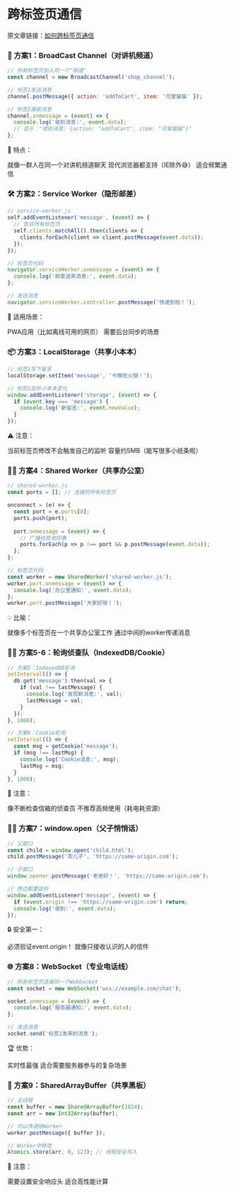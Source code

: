 # 跨标签页通信

原文章链接：[如何跨标签页通信](https://juejin.cn/post/7490769323969167394)

### 🎨 方案1：BroadCast Channel（对讲机频道）
```js
// 所有标签页加入同一个"频道"
const channel = new BroadcastChannel('shop_channel');

// 标签1发送消息
channel.postMessage({ action: 'addToCart', item: '可爱猫猫' });

// 标签2接收消息
channel.onmessage = (event) => {
  console.log('收到消息:', event.data); 
  // 显示："收到消息: {action: "addToCart", item: "可爱猫猫"}"
};
```
📌 特点：

就像一群人在同一个对讲机频道聊天
现代浏览器都支持（IE除外😅）
适合频繁通信

###  🛠️ 方案2：Service Worker（隐形邮差）
```js
// service-worker.js
self.addEventListener('message', (event) => {
  // 告诉所有标签页
  self.clients.matchAll().then(clients => {
    clients.forEach(client => client.postMessage(event.data));
  });
});

// 标签页代码
navigator.serviceWorker.onmessage = (event) => {
  console.log('邮差送来消息:', event.data);
};

// 发送消息
navigator.serviceWorker.controller.postMessage('快递到啦！');
```
🎯 适用场景：

PWA应用（比如离线可用的网页）
需要后台同步的场景

### 📦 方案3：LocalStorage（共享小本本）
```js
// 标签1写下留言
localStorage.setItem('message', '今晚吃火锅！');

// 标签2监听小本本变化
window.addEventListener('storage', (event) => {
  if (event.key === 'message') {
    console.log('新留言:', event.newValue);
  }
});
```
⚠️ 注意：

当前标签页修改不会触发自己的监听
容量约5MB（能写很多小纸条啦）

### 👨‍💻 方案4：Shared Worker（共享办公室）
```js 
// shared-worker.js
const ports = []; // 连接的所有标签页

onconnect = (e) => {
  const port = e.ports[0];
  ports.push(port);
  
  port.onmessage = (event) => {
    // 广播给其他同事
    ports.forEach(p => p !== port && p.postMessage(event.data));
  };
};

// 标签页代码
const worker = new SharedWorker('shared-worker.js');
worker.port.onmessage = (event) => {
  console.log('办公室通知:', event.data);
};
worker.port.postMessage('大家好呀！');
```
💡 比喻：

就像多个标签页在一个共享办公室工作
通过中间的worker传递消息

### 🕵️‍♂️ 方案5-6：轮询侦查队（IndexedDB/Cookie）
```js
// 方案5：IndexedDB轮询
setInterval(() => {
  db.get('message').then(val => {
    if (val !== lastMessage) {
      console.log('发现新消息:', val);
      lastMessage = val;
    }
  });
}, 1000);

// 方案6：Cookie轮询
setInterval(() => {
  const msg = getCookie('message');
  if (msg !== lastMsg) {
    console.log('Cookie消息:', msg);
    lastMsg = msg;
  }
}, 1000);
```
🚨 注意：

像不断检查信箱的侦查员
不推荐高频使用（耗电耗资源）

### 👨‍👦 方案7：window.open（父子悄悄话）
```js
// 父窗口
const child = window.open('child.html');
child.postMessage('乖儿子', 'https://same-origin.com');

// 子窗口
window.opener.postMessage('老爸好！', 'https://same-origin.com');

// 两边都要监听
window.addEventListener('message', (event) => {
  if (event.origin !== 'https://same-origin.com') return;
  console.log('收到:', event.data);
});
```
🔒 安全第一：

必须验证event.origin！
就像只接收认识的人的信件

### 🌐 方案8：WebSocket（专业电话线）

```js
// 所有标签页连接同一个WebSocket
const socket = new WebSocket('wss://example.com/chat');

socket.onmessage = (event) => {
  console.log('服务器通知:', event.data);
};

// 发送消息
socket.send('标签1发来的消息');
```
🏆 优势：

实时性最强
适合需要服务器参与的复杂场景

### 🧩 方案9：SharedArrayBuffer（共享黑板）

``` js
// 主线程
const buffer = new SharedArrayBuffer(1024);
const arr = new Int32Array(buffer);

// 可以传递给Worker
worker.postMessage({ buffer });

// Worker中修改
Atomics.store(arr, 0, 123); // 线程安全写入

```
🚧 注意：

需要设置安全响应头
适合高性能计算